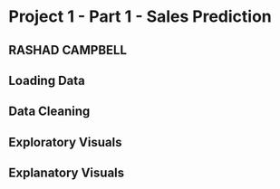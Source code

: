 # Project 1 - Part 1 - Sales Prediction
## RASHAD CAMPBELL

## Loading Data
## Data Cleaning
## Exploratory Visuals
## Explanatory Visuals

